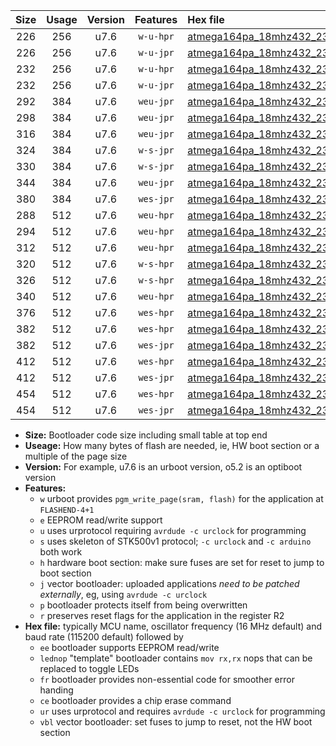 |Size|Usage|Version|Features|Hex file|
|:-:|:-:|:-:|:-:|:--|
|226|256|u7.6|`w-u-hpr`|[atmega164pa_18mhz432_230400bps_ur.hex](https://raw.githubusercontent.com/stefanrueger/urboot/main/atmega164pa_18mhz432_230400bps_ur.hex)|
|226|256|u7.6|`w-u-jpr`|[atmega164pa_18mhz432_230400bps_ur_vbl.hex](https://raw.githubusercontent.com/stefanrueger/urboot/main/atmega164pa_18mhz432_230400bps_ur_vbl.hex)|
|232|256|u7.6|`w-u-hpr`|[atmega164pa_18mhz432_230400bps_lednop_ur.hex](https://raw.githubusercontent.com/stefanrueger/urboot/main/atmega164pa_18mhz432_230400bps_lednop_ur.hex)|
|232|256|u7.6|`w-u-jpr`|[atmega164pa_18mhz432_230400bps_lednop_ur_vbl.hex](https://raw.githubusercontent.com/stefanrueger/urboot/main/atmega164pa_18mhz432_230400bps_lednop_ur_vbl.hex)|
|292|384|u7.6|`weu-jpr`|[atmega164pa_18mhz432_230400bps_ee_ur_vbl.hex](https://raw.githubusercontent.com/stefanrueger/urboot/main/atmega164pa_18mhz432_230400bps_ee_ur_vbl.hex)|
|298|384|u7.6|`weu-jpr`|[atmega164pa_18mhz432_230400bps_ee_lednop_ur_vbl.hex](https://raw.githubusercontent.com/stefanrueger/urboot/main/atmega164pa_18mhz432_230400bps_ee_lednop_ur_vbl.hex)|
|316|384|u7.6|`weu-jpr`|[atmega164pa_18mhz432_230400bps_ee_lednop_fr_ur_vbl.hex](https://raw.githubusercontent.com/stefanrueger/urboot/main/atmega164pa_18mhz432_230400bps_ee_lednop_fr_ur_vbl.hex)|
|324|384|u7.6|`w-s-jpr`|[atmega164pa_18mhz432_230400bps_vbl.hex](https://raw.githubusercontent.com/stefanrueger/urboot/main/atmega164pa_18mhz432_230400bps_vbl.hex)|
|330|384|u7.6|`w-s-jpr`|[atmega164pa_18mhz432_230400bps_lednop_vbl.hex](https://raw.githubusercontent.com/stefanrueger/urboot/main/atmega164pa_18mhz432_230400bps_lednop_vbl.hex)|
|344|384|u7.6|`weu-jpr`|[atmega164pa_18mhz432_230400bps_ee_lednop_fr_ce_ur_vbl.hex](https://raw.githubusercontent.com/stefanrueger/urboot/main/atmega164pa_18mhz432_230400bps_ee_lednop_fr_ce_ur_vbl.hex)|
|380|384|u7.6|`wes-jpr`|[atmega164pa_18mhz432_230400bps_ee_vbl.hex](https://raw.githubusercontent.com/stefanrueger/urboot/main/atmega164pa_18mhz432_230400bps_ee_vbl.hex)|
|288|512|u7.6|`weu-hpr`|[atmega164pa_18mhz432_230400bps_ee_ur.hex](https://raw.githubusercontent.com/stefanrueger/urboot/main/atmega164pa_18mhz432_230400bps_ee_ur.hex)|
|294|512|u7.6|`weu-hpr`|[atmega164pa_18mhz432_230400bps_ee_lednop_ur.hex](https://raw.githubusercontent.com/stefanrueger/urboot/main/atmega164pa_18mhz432_230400bps_ee_lednop_ur.hex)|
|312|512|u7.6|`weu-hpr`|[atmega164pa_18mhz432_230400bps_ee_lednop_fr_ur.hex](https://raw.githubusercontent.com/stefanrueger/urboot/main/atmega164pa_18mhz432_230400bps_ee_lednop_fr_ur.hex)|
|320|512|u7.6|`w-s-hpr`|[atmega164pa_18mhz432_230400bps.hex](https://raw.githubusercontent.com/stefanrueger/urboot/main/atmega164pa_18mhz432_230400bps.hex)|
|326|512|u7.6|`w-s-hpr`|[atmega164pa_18mhz432_230400bps_lednop.hex](https://raw.githubusercontent.com/stefanrueger/urboot/main/atmega164pa_18mhz432_230400bps_lednop.hex)|
|340|512|u7.6|`weu-hpr`|[atmega164pa_18mhz432_230400bps_ee_lednop_fr_ce_ur.hex](https://raw.githubusercontent.com/stefanrueger/urboot/main/atmega164pa_18mhz432_230400bps_ee_lednop_fr_ce_ur.hex)|
|376|512|u7.6|`wes-hpr`|[atmega164pa_18mhz432_230400bps_ee.hex](https://raw.githubusercontent.com/stefanrueger/urboot/main/atmega164pa_18mhz432_230400bps_ee.hex)|
|382|512|u7.6|`wes-hpr`|[atmega164pa_18mhz432_230400bps_ee_lednop.hex](https://raw.githubusercontent.com/stefanrueger/urboot/main/atmega164pa_18mhz432_230400bps_ee_lednop.hex)|
|382|512|u7.6|`wes-jpr`|[atmega164pa_18mhz432_230400bps_ee_lednop_vbl.hex](https://raw.githubusercontent.com/stefanrueger/urboot/main/atmega164pa_18mhz432_230400bps_ee_lednop_vbl.hex)|
|412|512|u7.6|`wes-hpr`|[atmega164pa_18mhz432_230400bps_ee_lednop_fr.hex](https://raw.githubusercontent.com/stefanrueger/urboot/main/atmega164pa_18mhz432_230400bps_ee_lednop_fr.hex)|
|412|512|u7.6|`wes-jpr`|[atmega164pa_18mhz432_230400bps_ee_lednop_fr_vbl.hex](https://raw.githubusercontent.com/stefanrueger/urboot/main/atmega164pa_18mhz432_230400bps_ee_lednop_fr_vbl.hex)|
|454|512|u7.6|`wes-hpr`|[atmega164pa_18mhz432_230400bps_ee_lednop_fr_ce.hex](https://raw.githubusercontent.com/stefanrueger/urboot/main/atmega164pa_18mhz432_230400bps_ee_lednop_fr_ce.hex)|
|454|512|u7.6|`wes-jpr`|[atmega164pa_18mhz432_230400bps_ee_lednop_fr_ce_vbl.hex](https://raw.githubusercontent.com/stefanrueger/urboot/main/atmega164pa_18mhz432_230400bps_ee_lednop_fr_ce_vbl.hex)|

- **Size:** Bootloader code size including small table at top end
- **Useage:** How many bytes of flash are needed, ie, HW boot section or a multiple of the page size
- **Version:** For example, u7.6 is an urboot version, o5.2 is an optiboot version
- **Features:**
  + `w` urboot provides `pgm_write_page(sram, flash)` for the application at `FLASHEND-4+1`
  + `e` EEPROM read/write support
  + `u` uses urprotocol requiring `avrdude -c urclock` for programming
  + `s` uses skeleton of STK500v1 protocol; `-c urclock` and `-c arduino` both work
  + `h` hardware boot section: make sure fuses are set for reset to jump to boot section
  + `j` vector bootloader: uploaded applications *need to be patched externally*, eg, using `avrdude -c urclock`
  + `p` bootloader protects itself from being overwritten
  + `r` preserves reset flags for the application in the register R2
- **Hex file:** typically MCU name, oscillator frequency (16 MHz default) and baud rate (115200 default) followed by
  + `ee` bootloader supports EEPROM read/write
  + `lednop` "template" bootloader contains `mov rx,rx` nops that can be replaced to toggle LEDs
  + `fr` bootloader provides non-essential code for smoother error handing
  + `ce` bootloader provides a chip erase command
  + `ur` uses urprotocol and requires `avrdude -c urclock` for programming
  + `vbl` vector bootloader: set fuses to jump to reset, not the HW boot section
